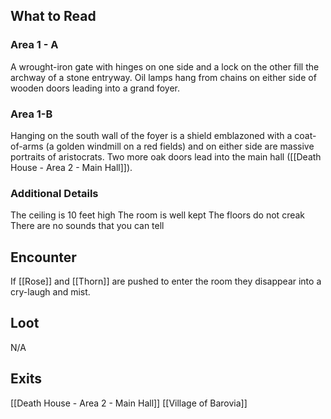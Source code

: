 ## What to Read

### Area 1 - A
A wrought-iron gate with hinges on one side and a lock on the other fill the archway of a stone entryway. Oil lamps hang from chains on either side of wooden doors leading into a grand foyer. 

### Area 1-B 
Hanging on the south wall of the foyer is a shield emblazoned with a coat-of-arms (a golden windmill on a red fields) and on either side are massive portraits of aristocrats. Two more oak doors lead into the main hall ([[Death House - Area 2 - Main Hall]]). 

### Additional Details
The ceiling is 10 feet high
The room is well kept
The floors do not creak
There are no sounds that you can tell

## Encounter
If [[Rose]] and [[Thorn]] are pushed to enter the room they disappear into a cry-laugh and mist. 

## Loot
N/A

## Exits
[[Death House - Area 2 - Main Hall]]
[[Village of Barovia]]
